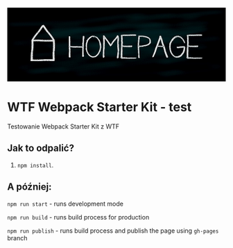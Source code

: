 ![cover](/gh/homepage.jpg)

# WTF Webpack Starter Kit - test

Testowanie Webpack Starter Kit z WTF

## Jak to odpalić?

1. `npm install`.

## A później:

`npm run start` - runs development mode

`npm run build` - runs build process for production

`npm run publish` - runs build process and publish the page using `gh-pages` branch

